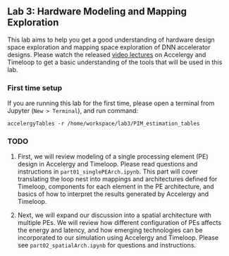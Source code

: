 ## Lab 3: Hardware Modeling and Mapping Exploration
This lab aims to help you get a good understanding of hardware design space exploration and mapping space exploration 
of DNN accelerator designs. Please watch the released [video lectures](http://accelergy.mit.edu/tutorial.html) 
on Accelergy and Timeloop to get a basic understanding of the tools that will be used in this lab.

### First time setup
If you are running this lab for the first time, please open a terminal from Jupyter (`New > Terminal`), and run command:
```
accelergyTables -r /home/workspace/lab3/PIM_estimation_tables
```

### TODO

1. First, we will review modeling of a single processing element (PE) design in Accelergy and Timeloop. Please read questions and instructions in `part01_singlePEArch.ipynb`. This part will cover translating the loop nest into mappings and architectures defined for Timeloop, components for each element in the PE architecture, and basics of how to interpret the results generated by Accelergy and Timeloop.

2. Next, we will expand our discussion into a spatial architecture with multiple PEs. We will review how different configuration of PEs affects the energy and latency, and how emerging technologies can be incorporated to our simulation using Accelergy and Timeloop. Please see `part02_spatialArch.ipynb` for questions and instructions.
